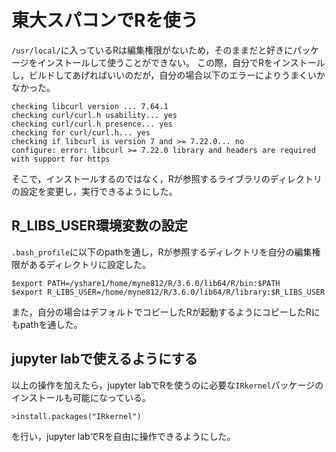 # 東大スパコンでRを使う　

`/usr/local/`に入っているRは編集権限がないため，そのままだと好きにパッケージをインストールして使うことができない。 
この際，自分でRをインストールし，ビルドしてあげればいいのだが，自分の場合以下のエラーによりうまくいかなかった。 

```
checking libcurl version ... 7.64.1
checking curl/curl.h usability... yes
checking curl/curl.h presence... yes
checking for curl/curl.h... yes
checking if libcurl is version 7 and >= 7.22.0... no
configure: error: libcurl >= 7.22.0 library and headers are required with support for https
``` 

そこで，インストールするのではなく，Rが参照するライブラリのディレクトリの設定を変更し，実行できるようにした。

## R_LIBS_USER環境変数の設定 
`.bash_profile`に以下のpathを通し，Rが参照するディレクトリを自分の編集権限があるディレクトリに設定した。 
``` 
$export PATH=/yshare1/home/myne812/R/3.6.0/lib64/R/bin:$PATH
$export R_LIBS_USER=/home/myne812/R/3.6.0/lib64/R/library:$R_LIBS_USER
``` 
また，自分の場合はデフォルトでコピーしたRが起動するようにコピーしたRにもpathを通した。 

## jupyter labで使えるようにする　
以上の操作を加えたら，jupyter labでRを使うのに必要な`IRkernel`パッケージのインストールも可能になっている。 
``` 
>install.packages("IRkernel") 
```
を行い，jupyter labでRを自由に操作できるようにした。

